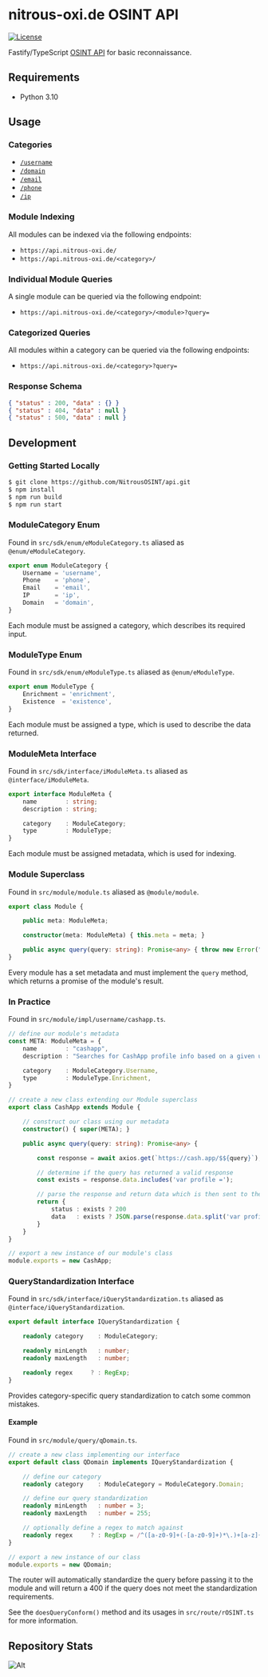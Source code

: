 # nitrous-oxi.de OSINT API

[![License](https://img.shields.io/badge/license-MIT-blue.svg)](https://github.com/NitrousOSINT/api/blob/main/LICENSE)

Fastify/TypeScript [OSINT API](https://api.nitrous-oxi.de/) for basic reconnaissance.

## Requirements

- Python 3.10

## Usage

### Categories

- [`/username`](https://api.nitrous-oxi.de/username)
- [`/domain`](https://api.nitrous-oxi.de/domain)
- [`/email`](https://api.nitrous-oxi.de/email)
- [`/phone`](https://api.nitrous-oxi.de/phone)
- [`/ip`](https://api.nitrous-oxi.de/ip)

### Module Indexing

All modules can be indexed via the following endpoints:

- `https://api.nitrous-oxi.de/`
- `https://api.nitrous-oxi.de/<category>/`

### Individual Module Queries

A single module can be queried via the following endpoint:

- `https://api.nitrous-oxi.de/<category>/<module>?query=`

### Categorized Queries

All modules within a category can be queried via the following endpoints:

- `https://api.nitrous-oxi.de/<category>?query=`

### Response Schema

```json
{ "status" : 200, "data" : {} }
{ "status" : 404, "data" : null }
{ "status" : 500, "data" : null }
```

## Development

### Getting Started Locally

```bash
$ git clone https://github.com/NitrousOSINT/api.git
$ npm install
$ npm run build
$ npm run start
```

### ModuleCategory Enum

Found in `src/sdk/enum/eModuleCategory.ts` aliased as `@enum/eModuleCategory`.

```typescript
export enum ModuleCategory {
    Username = 'username',
    Phone    = 'phone',
    Email    = 'email',
    IP       = 'ip',
    Domain   = 'domain',
}
```

Each module must be assigned a category, which describes its required input.

### ModuleType Enum

Found in `src/sdk/enum/eModuleType.ts` aliased as `@enum/eModuleType`.

```typescript
export enum ModuleType {
    Enrichment = 'enrichment',
    Existence  = 'existence',
}
```

Each module must be assigned a type, which is used to describe the data returned.

### ModuleMeta Interface

Found in `src/sdk/interface/iModuleMeta.ts` aliased as `@interface/iModuleMeta`.

```typescript
export interface ModuleMeta {
    name        : string;
    description : string;

    category    : ModuleCategory;
    type        : ModuleType;
}
```

Each module must be assigned metadata, which is used for indexing.

### Module Superclass

Found in `src/module/module.ts` aliased as `@module/module`.

```typescript
export class Module {

    public meta: ModuleMeta;

    constructor(meta: ModuleMeta) { this.meta = meta; }

    public async query(query: string): Promise<any> { throw new Error("Method not implemented."); }
}
```

Every module has a set metadata and must implement the `query` method, which returns a promise of the module's result.

### In Practice

Found in `src/module/impl/username/cashapp.ts`.

```typescript
// define our module's metadata
const META: ModuleMeta = {
    name        : "cashapp",
    description : "Searches for CashApp profile info based on a given username.",

    category    : ModuleCategory.Username,
    type        : ModuleType.Enrichment,
}

// create a new class extending our Module superclass
export class CashApp extends Module {

    // construct our class using our metadata
    constructor() { super(META); }

    public async query(query: string): Promise<any> {

        const response = await axios.get(`https://cash.app/$${query}`);

        // determine if the query has returned a valid response
        const exists = response.data.includes('var profile =');

        // parse the response and return data which is then sent to the client
        return {
            status : exists ? 200                                                                : 404,
            data   : exists ? JSON.parse(response.data.split('var profile = ')[1].split(';')[0]) : null,
        }
    }
}

// export a new instance of our module's class
module.exports = new CashApp;
```

### QueryStandardization Interface

Found in `src/sdk/interface/iQueryStandardization.ts` aliased as `@interface/iQueryStandardization`.

```typescript
export default interface IQueryStandardization {

    readonly category    : ModuleCategory;

    readonly minLength   : number;
    readonly maxLength   : number;

    readonly regex     ? : RegExp;
}
```

Provides category-specific query standardization to catch some common mistakes.

#### Example

Found in `src/module/query/qDomain.ts`.

```typescript
// create a new class implementing our interface
export default class QDomain implements IQueryStandardization {

    // define our category
    readonly category    : ModuleCategory = ModuleCategory.Domain;

    // define our query standardization
    readonly minLength   : number = 3;
    readonly maxLength   : number = 255;

    // optionally define a regex to match against
    readonly regex     ? : RegExp = /^([a-z0-9]+(-[a-z0-9]+)*\.)+[a-z]{2,}$/;
}

// export a new instance of our class
module.exports = new QDomain;
```

The router will automatically standardize the query before passing it to the module and will return a 400 if the query does not meet the standardization requirements.

See the `doesQueryConform()` method and its usages in `src/route/rOSINT.ts` for more information.

## Repository Stats
![Alt](https://repobeats.axiom.co/api/embed/69310884abead108be619a086eaac3a225f09c88.svg "Repobeats analytics image")
